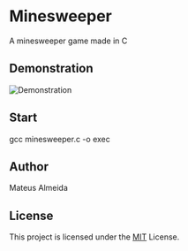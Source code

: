 # Minesweeper

A minesweeper game made in C 

## Demonstration

![Demonstration](https://i.imgur.com/guvErVn.gif)

## Start

gcc minesweeper.c -o exec

## Author

Mateus Almeida

## License

This project is licensed under the [MIT](https://github.com/imsouza/minesweeper/blob/main/LICENSE) License.